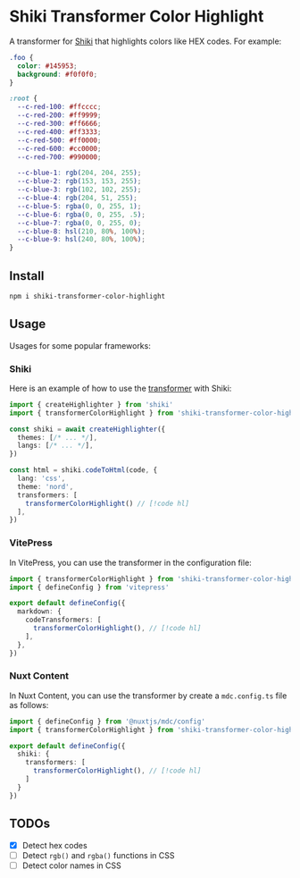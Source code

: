 # Shiki Transformer Color Highlight

A transformer for [Shiki](https://shiki.style) that highlights colors like HEX codes. For example:

```css
.foo {
  color: #145953;
  background: #f0f0f0;
}

:root {
  --c-red-100: #ffcccc;
  --c-red-200: #ff9999;
  --c-red-300: #ff6666;
  --c-red-400: #ff3333;
  --c-red-500: #ff0000;
  --c-red-600: #cc0000;
  --c-red-700: #990000;

  --c-blue-1: rgb(204, 204, 255);
  --c-blue-2: rgb(153, 153, 255);
  --c-blue-3: rgb(102, 102, 255);
  --c-blue-4: rgb(204, 51, 255);
  --c-blue-5: rgba(0, 0, 255, 1);
  --c-blue-6: rgba(0, 0, 255, .5);
  --c-blue-7: rgba(0, 0, 255, 0);
  --c-blue-8: hsl(210, 80%, 100%);
  --c-blue-9: hsl(240, 80%, 100%);
}
```

## Install

```sh
npm i shiki-transformer-color-highlight
```

## Usage

Usages for some popular frameworks:

### Shiki

Here is an example of how to use the [transformer](https://shiki.style/guide/transformers) with Shiki:

```ts
import { createHighlighter } from 'shiki'
import { transformerColorHighlight } from 'shiki-transformer-color-highlight'

const shiki = await createHighlighter({
  themes: [/* ... */],
  langs: [/* ... */],
})

const html = shiki.codeToHtml(code, {
  lang: 'css',
  theme: 'nord',
  transformers: [
    transformerColorHighlight() // [!code hl]
  ],
})
```

### VitePress

In VitePress, you can use the transformer in the configuration file:

```ts [.vitepress/config.ts]
import { transformerColorHighlight } from 'shiki-transformer-color-highlight'
import { defineConfig } from 'vitepress'

export default defineConfig({
  markdown: {
    codeTransformers: [
      transformerColorHighlight(), // [!code hl]
    ],
  },
})
```

### Nuxt Content

In Nuxt Content, you can use the transformer by create a `mdc.config.ts` file as follows:

```ts [mdc.config.ts]
import { defineConfig } from '@nuxtjs/mdc/config'
import { transformerColorHighlight } from 'shiki-transformer-color-highlight'

export default defineConfig({
  shiki: {
    transformers: [
      transformerColorHighlight(), // [!code hl]
    ]
  }
})
```

## TODOs

- [x] Detect hex codes
- [ ] Detect `rgb()` and `rgba()` functions in CSS
- [ ] Detect color names in CSS
